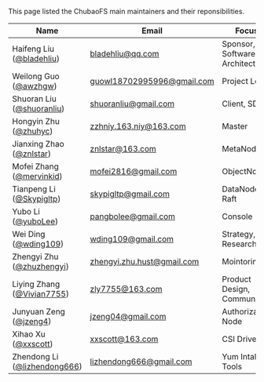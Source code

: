 This page listed the ChubaoFS main maintainers and their reponsibilities.

Name | Email | Focus | Org
--------|---|---|---
Haifeng Liu ([@bladehliu](https://github.com/bladehliu))| [bladehliu@qq.com](bladehliu@qq.com) | Sponsor, Software Architect | [OPPO](https://www.oppo.com)
Weilong Guo ([@awzhgw](https://github.com/awzhgw))| [guowl18702995996@gmail.com](mailto:guowl18702995996@gmail.com) | Project Lead | [JD.com](https://www.jd.com/)
Shuoran Liu ([@shuoranliu](https://github.com/shuoranliu)) | [shuoranliu@gmail.com](mailto:shuoranliu@gmail.com) | Client, SDK | [OPPO](https://www.oppo.com)
Hongyin Zhu ([@zhuhyc](https://github.com/zhuhyc)) | [zzhniy.163.niy@163.com](mailto:zzhniy.163.niy@163.com) | Master | [JD.com](https://www.jd.com/)
Jianxing Zhao ([@znlstar](https://github.com/znlstar)) | [znlstar@163.com](mailto:znlstar@163.com) | MetaNode | [JD.com](https://www.jd.com/)
Mofei Zhang ([@mervinkid](https://github.com/mervinkid)) | [mofei2816@gmail.com](mailto:mofei2816@gmail.com) | ObjectNode | [JD.com](https://www.jd.com/)
Tianpeng Li ([@Skypigltp](https://github.com/skypigltp)) | [skypigltp@gmail.com](mailto:skypigltp@gmail.com) | DataNode, Raft | [VIVO](https://www.vivo.com/)
Yubo Li ([@yuboLee](https://github.com/yuboLee)) | [pangbolee@gmail.com](mailto:pangbolee@gmail.com) | Console | [JD.com](https://www.jd.com/)
Wei Ding ([@wding109](https://github.com/wding109)) | [wding109@gmail.com](mailto:wding109@gmail.com) | Strategy, Researching | [JD.com](https://www.jd.com/)
Zhengyi Zhu ([@zhuzhengyi](https://github.com/wding109)) | [zhengyi.zhu.hust@gmail.com](mailto:zhengyi.zhu.hust@gmail.com) | Mointoring  | [JD.com](https://www.jd.com/)
Liying Zhang ([@Vivian7755](https://github.com/Vivian7755)) | [zly7755@163.com](mailto:zly7755@163.com) | Product Design, Community  | [JD.com](https://www.jd.com/)
Junyuan Zeng ([@jzeng4](https://github.com/jzeng4)) | [jzeng04@gmail.com](mailto:[jzeng04@gmail.com) | Authorization Node  | [LinkedIn](https://www.linkedin.com)
Xihao Xu ([@xxscott](https://github.com/xxscott)) | [xxscott@163.com](mailto:xxscott@163.com) | CSI Driver  | [JD.com](https://www.jd.com/)
Zhendong Li ([@lizhendong666](https://github.com/lizhendong666)) | [lizhendong666@gmail.com](mailto:lizhendong666@gmail.com) | Yum Intall Tools  | [JD.com](https://www.jd.com/)
